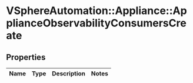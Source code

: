 # VSphereAutomation::Appliance::ApplianceObservabilityConsumersCreate

## Properties
Name | Type | Description | Notes
------------ | ------------- | ------------- | -------------


